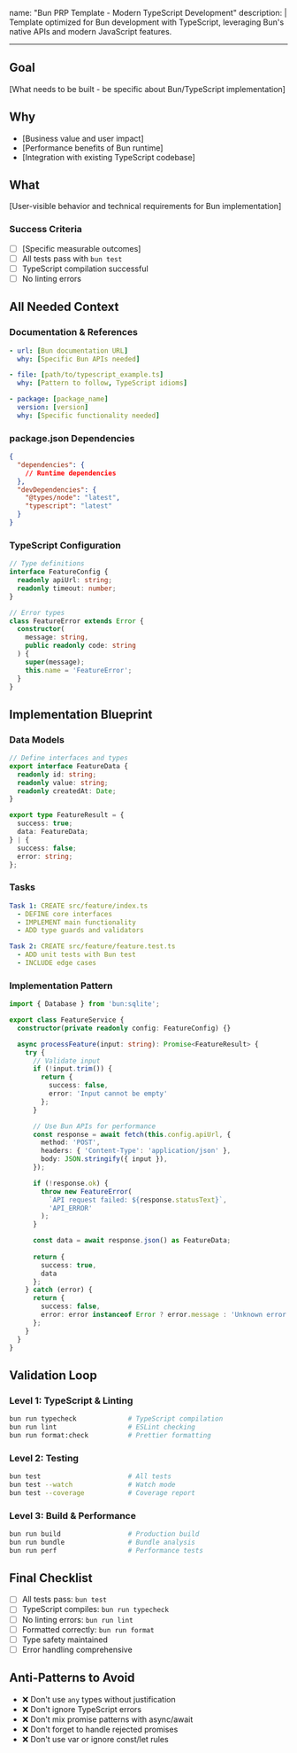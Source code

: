 name: "Bun PRP Template - Modern TypeScript Development"
description: |
  Template optimized for Bun development with TypeScript,
  leveraging Bun's native APIs and modern JavaScript features.

---

## Goal

[What needs to be built - be specific about Bun/TypeScript implementation]

## Why

- [Business value and user impact]
- [Performance benefits of Bun runtime]
- [Integration with existing TypeScript codebase]

## What

[User-visible behavior and technical requirements for Bun implementation]

### Success Criteria

- [ ] [Specific measurable outcomes]
- [ ] All tests pass with `bun test`
- [ ] TypeScript compilation successful
- [ ] No linting errors

## All Needed Context

### Documentation & References

```yaml
- url: [Bun documentation URL]
  why: [Specific Bun APIs needed]

- file: [path/to/typescript_example.ts]
  why: [Pattern to follow, TypeScript idioms]

- package: [package_name]
  version: [version]
  why: [Specific functionality needed]
```

### package.json Dependencies

```json
{
  "dependencies": {
    // Runtime dependencies
  },
  "devDependencies": {
    "@types/node": "latest",
    "typescript": "latest"
  }
}
```

### TypeScript Configuration

```typescript
// Type definitions
interface FeatureConfig {
  readonly apiUrl: string;
  readonly timeout: number;
}

// Error types
class FeatureError extends Error {
  constructor(
    message: string,
    public readonly code: string
  ) {
    super(message);
    this.name = 'FeatureError';
  }
}
```

## Implementation Blueprint

### Data Models

```typescript
// Define interfaces and types
export interface FeatureData {
  readonly id: string;
  readonly value: string;
  readonly createdAt: Date;
}

export type FeatureResult = {
  success: true;
  data: FeatureData;
} | {
  success: false;
  error: string;
};
```

### Tasks

```yaml
Task 1: CREATE src/feature/index.ts
  - DEFINE core interfaces
  - IMPLEMENT main functionality
  - ADD type guards and validators

Task 2: CREATE src/feature/feature.test.ts
  - ADD unit tests with Bun test
  - INCLUDE edge cases
```

### Implementation Pattern

```typescript
import { Database } from 'bun:sqlite';

export class FeatureService {
  constructor(private readonly config: FeatureConfig) {}

  async processFeature(input: string): Promise<FeatureResult> {
    try {
      // Validate input
      if (!input.trim()) {
        return {
          success: false,
          error: 'Input cannot be empty'
        };
      }

      // Use Bun APIs for performance
      const response = await fetch(this.config.apiUrl, {
        method: 'POST',
        headers: { 'Content-Type': 'application/json' },
        body: JSON.stringify({ input }),
      });

      if (!response.ok) {
        throw new FeatureError(
          `API request failed: ${response.statusText}`,
          'API_ERROR'
        );
      }

      const data = await response.json() as FeatureData;
      
      return {
        success: true,
        data
      };
    } catch (error) {
      return {
        success: false,
        error: error instanceof Error ? error.message : 'Unknown error'
      };
    }
  }
}
```

## Validation Loop

### Level 1: TypeScript & Linting

```bash
bun run typecheck             # TypeScript compilation
bun run lint                  # ESLint checking
bun run format:check          # Prettier formatting
```

### Level 2: Testing

```bash
bun test                      # All tests
bun test --watch              # Watch mode
bun test --coverage           # Coverage report
```

### Level 3: Build & Performance

```bash
bun run build                 # Production build
bun run bundle                # Bundle analysis
bun run perf                  # Performance tests
```

## Final Checklist

- [ ] All tests pass: `bun test`
- [ ] TypeScript compiles: `bun run typecheck`
- [ ] No linting errors: `bun run lint`
- [ ] Formatted correctly: `bun run format`
- [ ] Type safety maintained
- [ ] Error handling comprehensive

## Anti-Patterns to Avoid

- ❌ Don't use `any` types without justification
- ❌ Don't ignore TypeScript errors
- ❌ Don't mix promise patterns with async/await
- ❌ Don't forget to handle rejected promises
- ❌ Don't use var or ignore const/let rules